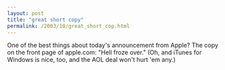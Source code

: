 ```yaml
---
layout: post
title: "great short copy"
permalink: /2003/10/great_short_cop.html
---
```


<p>One of the best things about today's announcement from Apple?  The copy on the front page of apple.com:  "Hell froze over."  (Oh, and iTunes for Windows is nice, too, and the AOL deal won't hurt 'em any.)</p>



